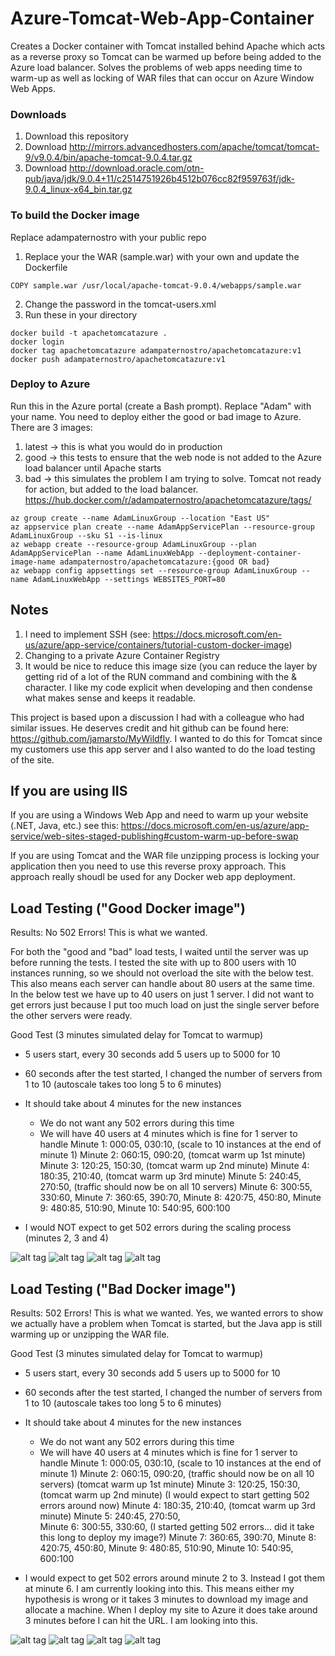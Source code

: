 # Azure-Tomcat-Web-App-Container
Creates a Docker container with Tomcat installed behind Apache which acts as a reverse proxy so Tomcat can be warmed up before being added to the Azure load balancer.  Solves the problems of web apps needing time to warm-up as well as locking of WAR files that can occur on Azure Window Web Apps.

### Downloads
1. Download this repository
2. Download http://mirrors.advancedhosters.com/apache/tomcat/tomcat-9/v9.0.4/bin/apache-tomcat-9.0.4.tar.gz
3. Download http://download.oracle.com/otn-pub/java/jdk/9.0.4+11/c2514751926b4512b076cc82f959763f/jdk-9.0.4_linux-x64_bin.tar.gz

### To build the Docker image
Replace adampaternostro with your public repo
1. Replace your the WAR (sample.war) with your own and update the Dockerfile
```
COPY sample.war /usr/local/apache-tomcat-9.0.4/webapps/sample.war
```
2. Change the password in the tomcat-users.xml
3. Run these in your directory
```
docker build -t apachetomcatazure .
docker login
docker tag apachetomcatazure adampaternostro/apachetomcatazure:v1
docker push adampaternostro/apachetomcatazure:v1
```

### Deploy to Azure
Run this in the Azure portal (create a Bash prompt). Replace "Adam" with your name.
You need to deploy either the good or bad image to Azure.  
There are 3 images:
1. latest -> this is what you would do in production
2. good -> this tests to ensure that the web node is not added to the Azure load balancer until Apache starts
3. bad -> this simulates the problem I am trying to solve.  Tomcat not ready for action, but added to the load balancer.
https://hub.docker.com/r/adampaternostro/apachetomcatazure/tags/
```
az group create --name AdamLinuxGroup --location "East US"
az appservice plan create --name AdamAppServicePlan --resource-group AdamLinuxGroup --sku S1 --is-linux
az webapp create --resource-group AdamLinuxGroup --plan AdamAppServicePlan --name AdamLinuxWebApp --deployment-container-image-name adampaternostro/apachetomcatazure:{good OR bad}
az webapp config appsettings set --resource-group AdamLinuxGroup --name AdamLinuxWebApp --settings WEBSITES_PORT=80
```

## Notes
1. I need to implement SSH (see: https://docs.microsoft.com/en-us/azure/app-service/containers/tutorial-custom-docker-image)
2. Changing to a private Azure Container Registry
3. It would be nice to reduce this image size (you can reduce the layer by getting rid of a lot of the RUN command and combining with the & character.  I like my code explicit when developing and then condense what makes sense and keeps it readable.

This project is based upon a discussion I had with a colleague who had similar issues. He deserves credit and hit github can be found here: https://github.com/jamarsto/MyWildfly.  I wanted to do this for Tomcat since my customers use this app server and I also wanted to do the load testing of the site.

## If you are using IIS
If you are using a Windows Web App and need to warm up your website (.NET, Java, etc.) see this: https://docs.microsoft.com/en-us/azure/app-service/web-sites-staged-publishing#custom-warm-up-before-swap

If you are using Tomcat and the WAR file unzipping process is locking your application then you need to use this reverse proxy approach.  This approach really shoudl be used for any Docker web app deployment.

## Load Testing ("Good Docker image")
Results: No 502 Errors!  This is what we wanted.

For both the "good and "bad" load tests, I waited until the server was up before running the tests.
I tested the site with up to 800 users with 10 instances running, so we should not overload the site with the below test.
This also means each server can handle about 80 users at the same time.  
In the below test we have up to 40 users on just 1 server.  I did not want to get errors just because I put too much load on just the single server before the other servers were ready.

Good Test (3 minutes simulated delay for Tomcat to warmup)
- 5 users start, every 30 seconds add 5 users up to 5000 for 10 
- 60 seconds after the test started, I changed the number of servers from 1 to 10 (autoscale takes too long 5 to 6 minutes)
- It should take about 4 minutes for the new instances
   - We do not want any 502 errors during this time
   - We will have 40 users at 4 minutes which is fine for 1 server to handle 
     Minute 1:  000:05, 030:10,  (scale to 10 instances at the end of minute 1)
     Minute 2:  060:15, 090:20,  (tomcat warm up 1st minute)
     Minute 3:  120:25, 150:30,  (tomcat warm up 2nd minute) 
     Minute 4:  180:35, 210:40,  (tomcat warm up 3rd minute)
     Minute 5:  240:45, 270:50,  (traffic should now be on all 10 servers)
     Minute 6:  300:55, 330:60, 
     Minute 7:  360:65, 390:70, 
     Minute 8:  420:75, 450:80, 
     Minute 9:  480:85, 510:90,
     Minute 10: 540:95, 600:100
     
- I would NOT expect to get 502 errors during the scaling process (minutes 2, 3 and 4)

![alt tag](https://raw.githubusercontent.com/AdamPaternostro/Azure-Tomcat-Web-App-Container/master/images/good-performance-all.png)
![alt tag](https://raw.githubusercontent.com/AdamPaternostro/Azure-Tomcat-Web-App-Container/master/images/good-performance-view.png)
![alt tag](https://raw.githubusercontent.com/AdamPaternostro/Azure-Tomcat-Web-App-Container/master/images/good-throughput.png)
![alt tag](https://raw.githubusercontent.com/AdamPaternostro/Azure-Tomcat-Web-App-Container/master/images/good-http-errors.png)


## Load Testing ("Bad Docker image")
Results: 502 Errors!  This is what we wanted.  Yes, we wanted errors to show we actually have a problem when Tomcat is started, but the Java app is still warming up or unzipping the WAR file.

Good Test (3 minutes simulated delay for Tomcat to warmup)
- 5 users start, every 30 seconds add 5 users up to 5000 for 10 
- 60 seconds after the test started, I changed the number of servers from 1 to 10 (autoscale takes too long 5 to 6 minutes)
- It should take about 4 minutes for the new instances
   - We do not want any 502 errors during this time
   - We will have 40 users at 4 minutes which is fine for 1 server to handle 
     Minute 1:  000:05, 030:10,  (scale to 10 instances at the end of minute 1)
     Minute 2:  060:15, 090:20,  (traffic should now be on all 10 servers) 
                                 (tomcat warm up 1st minute)
     Minute 3:  120:25, 150:30,  (tomcat warm up 2nd minute) 
                                 (I would expect to start getting 502 errors around now)
     Minute 4:  180:35, 210:40,  (tomcat warm up 3rd minute)
     Minute 5:  240:45, 270:50,  
     Minute 6:  300:55, 330:60,  (I started getting 502 errors... did it take this long to deploy my image?)
     Minute 7:  360:65, 390:70, 
     Minute 8:  420:75, 450:80, 
     Minute 9:  480:85, 510:90,
     Minute 10: 540:95, 600:100
     
- I would expect to get 502 errors around minute 2 to 3.  Instead I got them at minute 6.  I am currently looking into this.  This means either my hypothesis is wrong or it takes 3 minutes to download my image and allocate a machine.  When I deploy my site to Azure it does take around 3 minutes before I can hit the URL.  I am looking into this.


![alt tag](https://raw.githubusercontent.com/AdamPaternostro/Azure-Tomcat-Web-App-Container/master/images/bad-performance-all.png)
![alt tag](https://raw.githubusercontent.com/AdamPaternostro/Azure-Tomcat-Web-App-Container/master/images/bad-performance-view.png)
![alt tag](https://raw.githubusercontent.com/AdamPaternostro/Azure-Tomcat-Web-App-Container/master/images/bad-throughput.png)
![alt tag](https://raw.githubusercontent.com/AdamPaternostro/Azure-Tomcat-Web-App-Container/master/images/bad-http-errors.png)
